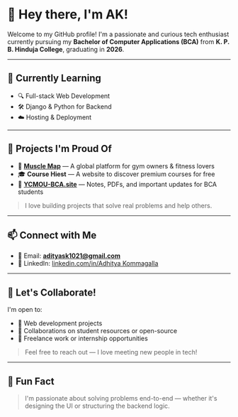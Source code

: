 # 👋 Hey there, I'm AK!

Welcome to my GitHub profile! I'm a passionate and curious tech enthusiast currently pursuing my **Bachelor of Computer Applications (BCA)** from **K. P. B. Hinduja College**, graduating in **2026**.

---

## 🌱 Currently Learning

  
- 🔍 Full-stack Web Development  
- 🛠 Django & Python for Backend  
- ☁️ Hosting & Deployment   

---

## 📂 Projects I'm Proud Of

- 💪 [**Muscle Map**](https://muscle-map-eight.vercel.app/) — A global platform for gym owners & fitness lovers  
- 🎓 **Course Hiest** — A website to discover premium courses for free  
- 📘 [**YCMOU-BCA.site**](https://ycmou-bca.site/) — Notes, PDFs, and important updates for BCA students  

> I love building projects that solve real problems and help others.

---

## 📫 Connect with Me

- 📧 Email: **adityask1021@gmail.com**  
- 💼 LinkedIn: [linkedin.com/in/Adhitya Kommagalla](https://www.linkedin.com/in/adhitya-s-kommagalla-bca-student/)  

---

## 🔗 Let's Collaborate!

I'm open to:

- 🌟 Web development projects  
- 🤝 Collaborations on student resources or open-source  
- 💬 Freelance work or internship opportunities  

> Feel free to reach out — I love meeting new people in tech!

---

## 🧠 Fun Fact

> I'm passionate about solving problems end-to-end — whether it's designing the UI or structuring the backend logic.
